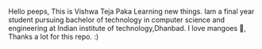 Hello peeps,
This is Vishwa Teja Paka Learning new things.
Iam a final year student pursuing bachelor of technology in computer science and engineering at Indian institute of technology,Dhanbad.
I love mangoes 🥭,
Thanks a lot for this repo. :)